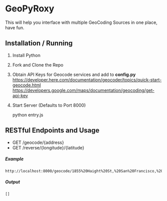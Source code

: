 # GeoPyRoxy

This will help you interface with multiple GeoCoding Sources in one place, have fun.

## Installation / Running

1. Install Python
2. Fork and Clone the Repo
3. Obtain API Keys for Geocode services and add to __config.py__
    https://developer.here.com/documentation/geocoder/topics/quick-start-geocode.html
    https://developers.google.com/maps/documentation/geocoding/get-api-key
4. Start Server (Defaults to Port 8000)


    python entry.js
    
    
 ## RESTful Endpoints and Usage
 
 - GET /geocode/{address}
 - GET /reverse/{longitude}/{latitude}
 
 ##### Example
 
    http://localhost:8000/geocode/1855%20Haight%20St,%20San%20Francisco,%20CA%2094117
    
 ##### Output
 
    []
    